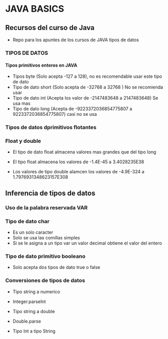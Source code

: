# JAVA BASICS

 ## Recursos del curso de Java
- Repo para los apuntes de los cursos de JAVA tipos de datos

### TIPOS DE DATOS

#### Tipos primitivos enteros en JAVA
    
- Tipos byte (Solo acepta -127 a 128), no es recomendable usar este tipo de dato
- Tipo de dato short (Solo acepta de -32768 a 32768 ) No se recomienda usar
- Tipo de dato int (Acepta los valor de -2147483648 a 2147483648) Se usa mas
- Tipo de dato long (Acepta de -9223372036854775807  a 9223372036854775807) casi no se usa
 
### Tipos de datos dprimitivos flotantes

### Float y double

- El tipo de dato float almacena valores mas grandes que del tipo long 
- El tipo float almacena los valores de -1.4E-45 a 3.4028235E38

- Los valores de tipo double alamcen los valores de -4.9E-324 a 1.7976931348623157E308

## Inferencia de tipos de datos 
### Uso de la palabra reservada VAR

###  Tipo de dato char
- Es un solo caracter
- Solo se usa las comillas simples
- Si se le asigna a un tipo var un valor decimal obtiene el valor del entero


### Tipo de dato primitivo booleano

- Solo acepta dos tipos de dato true o false


### Conversiones de tipos de datos

- Tipo string a numerico
- Integer.parseInt

- Tipo string a double
- Double.parse

- Tipo Int a tipo String
